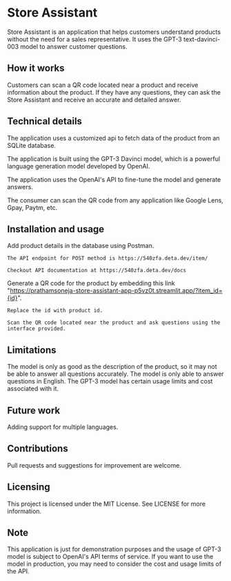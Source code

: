 # Store Assistant

Store Assistant is an application that helps customers understand products without the need for a sales representative. It uses the GPT-3 text-davinci-003 model to answer customer questions.
## How it works

Customers can scan a QR code located near a product and receive information about the product. If they have any questions, they can ask the Store Assistant and receive an accurate and detailed answer.
## Technical details

The application uses a customized api to fetch data of the product from an SQLite database.

The application is built using the GPT-3 Davinci model, which is a powerful language generation model developed by OpenAI.

The application uses the OpenAI's API to fine-tune the model and generate answers.

The consumer can scan the QR code from any application like Google Lens, Gpay, Paytm, etc.
    
## Installation and usage

Add product details in the database using Postman. 
    
    The API endpoint for POST method is https://540zfa.deta.dev/item/
    
    Checkout API documentation at https://540zfa.deta.dev/docs
    
Generate a QR code for the product by embedding this link "https://prathamsoneja-store-assistant-app-p5vz0t.streamlit.app/?item_id={id}". 

    Replace the id with product id.

    Scan the QR code located near the product and ask questions using the interface provided.

## Limitations

The model is only as good as the description of the product, so it may not be able to answer all questions accurately.
The model is only able to answer questions in English.
The GPT-3 model has certain usage limits and cost associated with it.

## Future work

Adding support for multiple languages.
    
## Contributions

Pull requests and suggestions for improvement are welcome.

## Licensing

This project is licensed under the MIT License. See LICENSE for more information.

## Note

This application is just for demonstration purposes and the usage of GPT-3 model is subject to OpenAI's API terms of service.
If you want to use the model in production, you may need to consider the cost and usage limits of the API.
